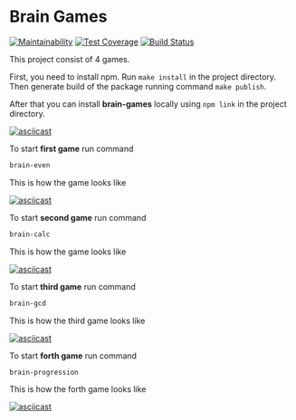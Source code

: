 # Brain Games
[![Maintainability](https://api.codeclimate.com/v1/badges/a99a88d28ad37a79dbf6/maintainability)](https://codeclimate.com/github/codeclimate/codeclimate/maintainability) [![Test Coverage](https://api.codeclimate.com/v1/badges/a99a88d28ad37a79dbf6/test_coverage)](https://codeclimate.com/github/codeclimate/codeclimate/test_coverage) [![Build Status](https://travis-ci.com/Yoffic/frontend-project-lvl1.svg?branch=master)](https://travis-ci.com/Yoffic/frontend-project-lvl1)

This project consist of 4 games.

First, you need to install npm. Run `make install` in the project directory.  
Then generate build of the package running command `make publish`.  

After that you can install **brain-games** locally using  ```npm link```  in the project directory.  

[![asciicast](https://asciinema.org/a/PeK4FHRxRvCV2YWR09hhzFVzd.svg)](https://asciinema.org/a/PeK4FHRxRvCV2YWR09hhzFVzd?speed=2&autoplay=1&loop=1)


To start **first game** run command

```sh
brain-even
```   

This is how the game looks like

[![asciicast](https://asciinema.org/a/buWy8nZVrGWwJnFvyA6cNOFKV.svg)](https://asciinema.org/a/buWy8nZVrGWwJnFvyA6cNOFKV?autoplay=1&loop=1)


To start **second game** run command

```sh
brain-calc
```   

This is how the game looks like

[![asciicast](https://asciinema.org/a/U2u955DQzbEZDuQmEHsGSgmXV.svg)](https://asciinema.org/a/U2u955DQzbEZDuQmEHsGSgmXV?autoplay=1&loop=1)


To start **third game** run command

```sh
brain-gcd
```   

This is how the third game looks like

[![asciicast](https://asciinema.org/a/D8aEQe7DxKCJi4OPGo21L98e8.svg)](https://asciinema.org/a/D8aEQe7DxKCJi4OPGo21L98e8?autoplay=1&loop=1)


To start **forth game** run command

```sh
brain-progression
```   

This is how the forth game looks like

[![asciicast](https://asciinema.org/a/ncHvK0HltcOKBT8RtVU8loNQS.svg)](https://asciinema.org/a/ncHvK0HltcOKBT8RtVU8loNQS?autoplay=1&loop=1)
